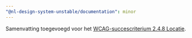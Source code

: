 ```yaml
---
"@nl-design-system-unstable/documentation": minor
---
```


Samenvatting toegevoegd voor het [WCAG-succescriterium 2.4.8 Locatie](/wcag/2.4.8).
